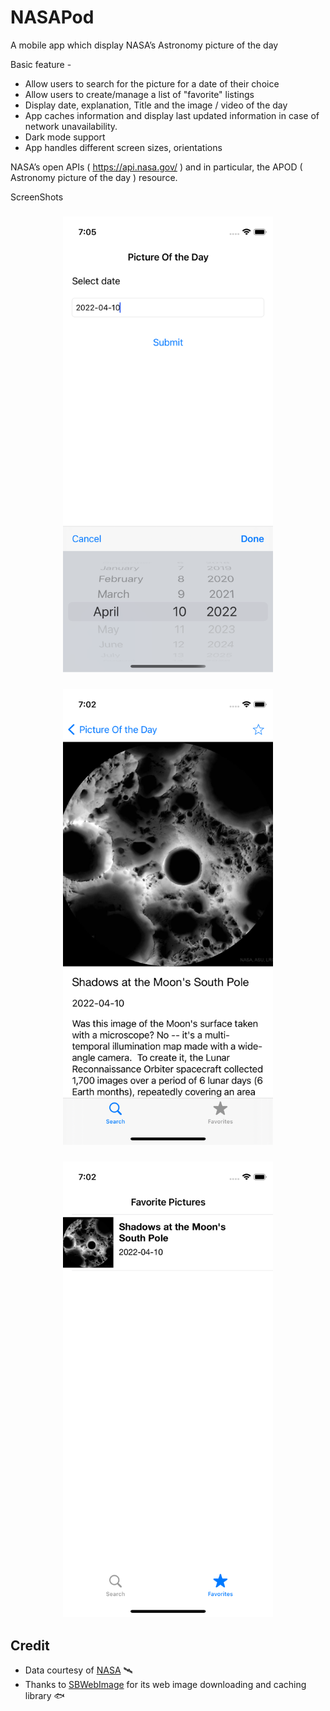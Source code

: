 # NASAPod
A mobile app which display NASA’s Astronomy picture of the day

Basic feature -
- Allow users to search for the picture for a date of their choice
- Allow users to create/manage a list of &quot;favorite&quot; listings
- Display date, explanation, Title and the image / video of the day
- App caches information and display last updated information in case of
network unavailability.
- Dark mode support
- App handles different screen sizes, orientations

NASA’s open APIs ( https://api.nasa.gov/ ) and in particular, the APOD (
Astronomy picture of the day ) resource.

ScreenShots 

<h3 align="center">
<img width="336" src="screen3.png" alt="Screenshot of APOD for iOS" />
</h3>

<h3 align="center">
<img width="336" src="screen1.png" alt="Screenshot of APOD for iOS" />
</h3>

<h3 align="center">
<img width="336" src="screen2.png" alt="Screenshot of APOD for iOS" />
</h3>

## Credit
- Data courtesy of [NASA](https://api.nasa.gov) 🛰
- Thanks to [SBWebImage](https://github.com/SDWebImage/SDWebImage) for its web image downloading and caching library 🐟
